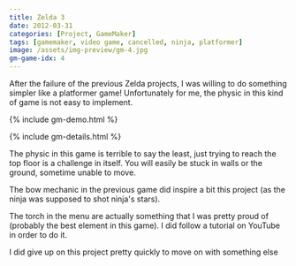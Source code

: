 ```yaml
---
title: Zelda 3
date: 2012-03-31
categories: [Project, GameMaker]
tags: [gamemaker, video game, cancelled, ninja, platformer]
image: /assets/img-preview/gm-4.jpg
gm-game-idx: 4
---
```


After the failure of the previous Zelda projects, I was willing to do something simpler like a platformer game!
Unfortunately for me, the physic in this kind of game is not easy to implement.

{% include gm-demo.html %}

{% include gm-details.html %}

The physic in this game is terrible to say the least, just trying to reach the top floor is a challenge in itself.
You will easily be stuck in walls or the ground, sometime unable to move.

The bow mechanic in the previous game did inspire a bit this project (as the ninja was supposed to shot ninja's stars).

The torch in the menu are actually something that I was pretty proud of (probably the best element in this game).
I did follow a tutorial on YouTube in order to do it.

I did give up on this project pretty quickly to move on with something else
